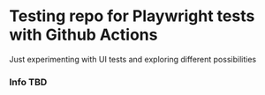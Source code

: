 # Testing repo for Playwright tests with Github Actions

Just experimenting with UI tests and exploring different possibilities

### Info TBD
